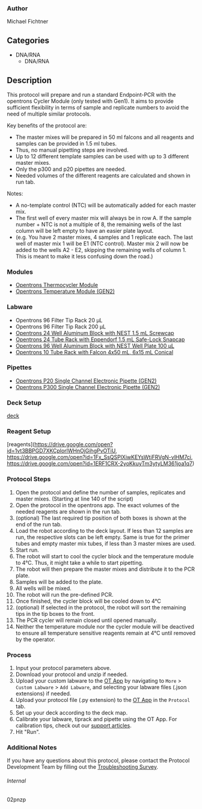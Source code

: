 ### Author
Michael Fichtner




## Categories
* DNA/RNA
	* DNA/RNA


## Description
This protocol will prepare and run a standard Endpoint-PCR with the opentrons Cycler Module (only tested with Gen1). It aims to provide sufficient flexibility in terms of sample and replicate numbers to avoid the need of multiple similar protocols.

Key benefits of the protocol are:
* The master mixes will be prepared in 50 ml falcons and all reagents and samples can be provided in 1.5 ml tubes.
* Thus, no manual pipetting steps are involved.
* Up to 12 different template samples can be used with up to 3 different master mixes.
* Only the p300 and p20 pipettes are needed.
* Needed volumes of the different reagents are calculated and shown in run tab.

Notes:
* A no-template control (NTC) will be automatically added for each master mix.
* The first well of every master mix will always be in row A. If the sample number + NTC is not a multiple of 8, the remaining wells of the last column will be left empty to have an easier plate layout.
* (e.g. You have 2 master mixes, 4 samples and 1 replicate each. The last well of master mix 1 will be E1 (NTC control). Master mix 2 will now be added to the wells A2 - E2, skipping the remaining wells of column 1. This is meant to make it less confusing down the road.)


### Modules
* [Opentrons Thermocycler Module](https://shop.opentrons.com/thermocycler-module-1/)
* [Opentrons Temperature Module (GEN2)](https://shop.opentrons.com/temperature-module-gen2/)


### Labware
* Opentrons 96 Filter Tip Rack 20 µL
* Opentrons 96 Filter Tip Rack 200 µL
* [Opentrons 24 Well Aluminum Block with NEST 1.5 mL Screwcap](https://shop.opentrons.com/collections/opentrons-tips/products/tube-rack-set-1)
* [Opentrons 24 Tube Rack with Eppendorf 1.5 mL Safe-Lock Snapcap](https://shop.opentrons.com/collections/opentrons-tips/products/tube-rack-set-1)
* [Opentrons 96 Well Aluminum Block with NEST Well Plate 100 µL](https://shop.opentrons.com/collections/hardware-modules/products/aluminum-block-set)
* [Opentrons 10 Tube Rack with Falcon 4x50 mL, 6x15 mL Conical](https://shop.opentrons.com/collections/opentrons-tips/products/tube-rack-set-1)


### Pipettes
* [Opentrons P20 Single Channel Electronic Pipette (GEN2)](https://shop.opentrons.com/single-channel-electronic-pipette-p20/)
* [Opentrons P300 Single Channel Electronic Pipette (GEN2)](https://shop.opentrons.com/single-channel-electronic-pipette-p20/)


### Deck Setup
[deck](https://drive.google.com/open?id=1E1W92HHveoQJEblfzXOynKiVUMofAmA0)


### Reagent Setup
[reagents](https://drive.google.com/open?id=1vt3BBPGD7XKCplorlWHnOjGihgPvOTiU, https://drive.google.com/open?id=1Fx_SsQSPlXiwKEYsWtjFRVgN-vlHM7ci, https://drive.google.com/open?id=1ERF1CRX-2yoKkuyTm3ytyLM361joa1q7)


### Protocol Steps
1. Open the protocol and define the number of samples, replicates and master mixes. (Starting at line 140 of the script)
2. Open the protocol in the opentrons app. The exact volumes of the needed reagents are shown in the run tab.
3. (optional) The last required tip position of both boxes is shown at the end of the run tab.
4. Load the robot according to the deck layout. If less than 12 samples are run, the respective slots can be left empty. Same is true for the primer tubes and empty master mix tubes, if less than 3 master mixes are used.
5. Start run.
6. The robot will start to cool the cycler block and the temperature module to 4°C. Thus, it might take a while to start pipetting.
7. The robot will then prepare the master mixes and distribute it to the PCR plate.
8. Samples will be added to the plate.
9. All wells will be mixed.
10. The robot will run the pre-defined PCR.
11. Once finished, the cycler block will be cooled down to 4°C
12. (optional) If selected in the protocol, the robot will sort the remaining tips in the tip boxes to the front.
13. The PCR cycler will remain closed until opened manually.
14. Neither the temperature module nor the cycler module will be deactived to ensure all temperature sensitive reagents remain at 4°C until removed by the operator.



### Process
1. Input your protocol parameters above.
2. Download your protocol and unzip if needed.
3. Upload your custom labware to the [OT App](https://opentrons.com/ot-app) by navigating to `More` > `Custom Labware` > `Add Labware`, and selecting your labware files (.json extensions) if needed.
4. Upload your protocol file (.py extension) to the [OT App](https://opentrons.com/ot-app) in the `Protocol` tab.
5. Set up your deck according to the deck map.
6. Calibrate your labware, tiprack and pipette using the OT App. For calibration tips, check out our [support articles](https://support.opentrons.com/en/collections/1559720-guide-for-getting-started-with-the-ot-2).
7. Hit "Run".


### Additional Notes
If you have any questions about this protocol, please contact the Protocol Development Team by filling out the [Troubleshooting Survey](https://protocol-troubleshooting.paperform.co/).


###### Internal
02pnzp
